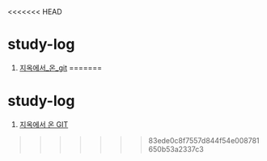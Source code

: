 <<<<<<< HEAD

# study-log

1. [지옥에서_온_git](https://github.com/yoojh9/study-log/tree/master/%EC%A7%80%EC%98%A5%EC%97%90%EC%84%9C_%EC%98%A8_git)
=======
# study-log 

1. [지옥에서 온 GIT](https://github.com/yoojh9/study-log/tree/master/%EC%A7%80%EC%98%A5%EC%97%90%EC%84%9C_%EC%98%A8_git)
>>>>>>> 83ede0c8f7557d844f54e008781650b53a2337c3
